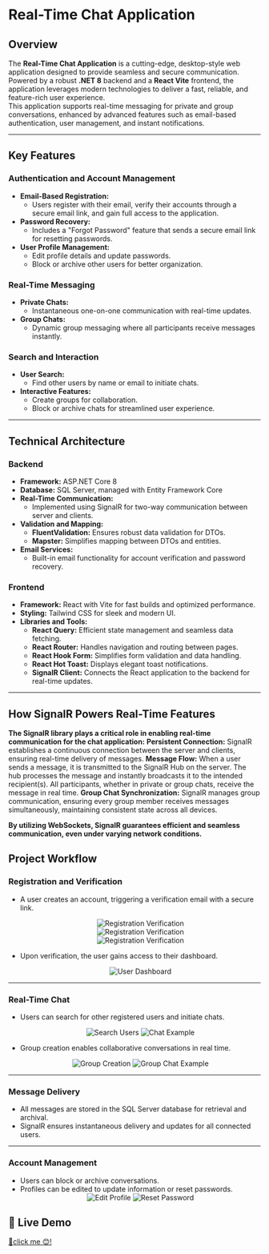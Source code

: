 # Real-Time Chat Application

## Overview
The **Real-Time Chat Application** is a cutting-edge, desktop-style web application designed to provide seamless and secure communication. Powered by a robust **.NET 8** backend and a **React Vite** frontend, the application leverages modern technologies to deliver a fast, reliable, and feature-rich user experience.  
This application supports real-time messaging for private and group conversations, enhanced by advanced features such as email-based authentication, user management, and instant notifications.

---

## Key Features

### **Authentication and Account Management**
- **Email-Based Registration:**
  - Users register with their email, verify their accounts through a secure email link, and gain full access to the application.
- **Password Recovery:**
  - Includes a "Forgot Password" feature that sends a secure email link for resetting passwords.
- **User Profile Management:**
  - Edit profile details and update passwords.
  - Block or archive other users for better organization.

### **Real-Time Messaging**
- **Private Chats:**
  - Instantaneous one-on-one communication with real-time updates.
- **Group Chats:**
  - Dynamic group messaging where all participants receive messages instantly.

### **Search and Interaction**
- **User Search:**
  - Find other users by name or email to initiate chats.
- **Interactive Features:**
  - Create groups for collaboration.
  - Block or archive chats for streamlined user experience.

---

## Technical Architecture

### **Backend**
- **Framework:** ASP.NET Core 8
- **Database:** SQL Server, managed with Entity Framework Core
- **Real-Time Communication:** 
  - Implemented using SignalR for two-way communication between server and clients.
- **Validation and Mapping:**  
  - **FluentValidation:** Ensures robust data validation for DTOs.  
  - **Mapster:** Simplifies mapping between DTOs and entities.
- **Email Services:**  
  - Built-in email functionality for account verification and password recovery.

### **Frontend**
- **Framework:** React with Vite for fast builds and optimized performance.
- **Styling:** Tailwind CSS for sleek and modern UI.
- **Libraries and Tools:**  
  - **React Query:** Efficient state management and seamless data fetching.  
  - **React Router:** Handles navigation and routing between pages.  
  - **React Hook Form:** Simplifies form validation and data handling.  
  - **React Hot Toast:** Displays elegant toast notifications.  
  - **SignalR Client:** Connects the React application to the backend for real-time updates.

---

## How SignalR Powers Real-Time Features
 **The SignalR library plays a critical role in enabling real-time communication for the chat application:**
**Persistent Connection:** SignalR establishes a continuous connection between the server and clients, ensuring real-time delivery of messages.
**Message Flow:**
When a user sends a message, it is transmitted to the SignalR Hub on the server.
The hub processes the message and instantly broadcasts it to the intended recipient(s).
All participants, whether in private or group chats, receive the message in real time.
**Group Chat Synchronization:**
SignalR manages group communication, ensuring every group member receives messages simultaneously, maintaining consistent state across all devices.

**By utilizing WebSockets, SignalR guarantees efficient and seamless communication, even under varying network conditions.**

## Project Workflow

### **Registration and Verification**
- A user creates an account, triggering a verification email with a secure link.
     <div align="center">
    <img src="https://imgur.com/9Jf00pS.jpg" alt="Registration Verification" />
  </div>
    <div align="center">
    <img src="https://imgur.com/1xCNxeb.jpg" alt="Registration Verification" />
  </div>
  <div align="center">
    <img src="https://imgur.com/0SSEdVW.jpg" alt="Registration Verification" />
  </div>

- Upon verification, the user gains access to their dashboard.  
  <div align="center">
    <img src="https://imgur.com/A1PQswv.jpg" alt="User Dashboard" />
  </div>

---

### **Real-Time Chat**
- Users can search for other registered users and initiate chats.  
  <div align="center">
    <img src="https://imgur.com/6VNtS7f.jpg" alt="Search Users" />
    <img src="https://imgur.com/hnE6xuA.jpg" alt="Chat Example" />
  </div>

- Group creation enables collaborative conversations in real time.  
  <div align="center">
    <img src="https://imgur.com/8rTmw3y.jpg" alt="Group Creation" />
    <img src="https://imgur.com/rDZ7OAt.jpg" alt="Group Chat Example" />
  </div>

---

### **Message Delivery**
- All messages are stored in the SQL Server database for retrieval and archival.
- SignalR ensures instantaneous delivery and updates for all connected users.

---

### **Account Management**
- Users can block or archive conversations.
- Profiles can be edited to update information or reset passwords.  
  <div align="center">
    <img src="https://imgur.com/dt7Qxt6.jpg" alt="Edit Profile" />
    <img src="https://imgur.com/NEzABbg.jpg" alt="Reset Password" />
  </div>

## 🚀 Live Demo
<a href="" alt="demo">🔗click me 😊!</a>

